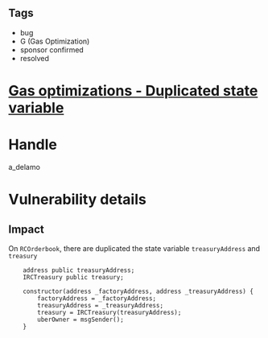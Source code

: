 ## Tags

- bug
- G (Gas Optimization)
- sponsor confirmed
- resolved

# [Gas optimizations - Duplicated state variable ](https://github.com/code-423n4/2021-06-realitycards-findings/issues/139) 

# Handle

a_delamo


# Vulnerability details

## Impact
On `RCOrderbook`, there are duplicated the state variable `treasuryAddress` and `treasury`

```
    address public treasuryAddress;
    IRCTreasury public treasury;
```
```
    constructor(address _factoryAddress, address _treasuryAddress) {
        factoryAddress = _factoryAddress;
        treasuryAddress = _treasuryAddress;
        treasury = IRCTreasury(treasuryAddress);
        uberOwner = msgSender();
    }

```


